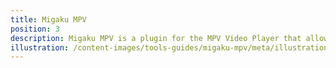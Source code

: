```yaml
---
title: Migaku MPV
position: 3
description: Migaku MPV is a plugin for the MPV Video Player that allows you to play videos of any format with the Immerse with Migaku Browser extension.
illustration: /content-images/tools-guides/migaku-mpv/meta/illustration.png
---
```

